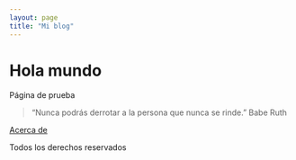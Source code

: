 ```yaml
---
layout: page
title: "Mi blog"
---
```


# Hola mundo

Página de prueba

> “Nunca podrás derrotar a la persona que nunca se rinde.”
> Babe Ruth

[Acerca de](readme.html)


Todos los derechos reservados
